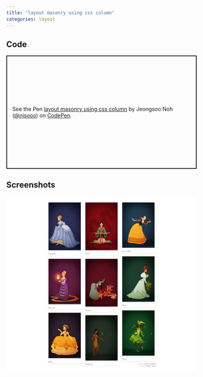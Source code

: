 ```yaml
---
title: "layout masonry using css column"
categories: layout
---
```


## Code
<p class="codepen" data-height="300" data-default-tab="html,result" data-slug-hash="poOMZzw" data-user="njsooo" style="height: 300px; box-sizing: border-box; display: flex; align-items: center; justify-content: center; border: 2px solid; margin: 1em 0; padding: 1em;">
  <span>See the Pen <a href="https://codepen.io/njsooo/pen/poOMZzw">
  layout masonry using css column</a> by Jeongsoo Noh (<a href="https://codepen.io/njsooo">@njsooo</a>)
  on <a href="https://codepen.io">CodePen</a>.</span>
</p>
<script async src="https://cpwebassets.codepen.io/assets/embed/ei.js"></script>

## Screenshots
![masonry layout](/images/layout/layout_masonry_using-css-column.png "masonry layout")  